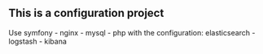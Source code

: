 ## This is a configuration project

Use symfony - nginx - mysql - php with the configuration: elasticsearch - logstash - kibana